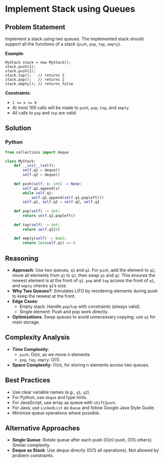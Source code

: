 # Implement Stack using Queues

## Problem Statement
Implement a stack using two queues. The implemented stack should support all the functions of a stack (`push`, `pop`, `top`, `empty`).

**Example**:
```
MyStack stack = new MyStack();
stack.push(1);
stack.push(2);
stack.top();   // returns 2
stack.pop();   // returns 2
stack.empty(); // returns false
```

**Constraints**:
- `1 <= x <= 9`
- At most 100 calls will be made to `push`, `pop`, `top`, and `empty`.
- All calls to `pop` and `top` are valid.

## Solution

### Python
```python
from collections import deque

class MyStack:
    def __init__(self):
        self.q1 = deque()
        self.q2 = deque()
    
    def push(self, x: int) -> None:
        self.q2.append(x)
        while self.q1:
            self.q2.append(self.q1.popleft())
        self.q1, self.q2 = self.q2, self.q1
    
    def pop(self) -> int:
        return self.q1.popleft()
    
    def top(self) -> int:
        return self.q1[0]
    
    def empty(self) -> bool:
        return len(self.q1) == 0
```

## Reasoning
- **Approach**: Use two queues, `q1` and `q2`. For `push`, add the element to `q2`, move all elements from `q1` to `q2`, then swap `q1` and `q2`. This ensures the newest element is at the front of `q1`. `pop` and `top` access the front of `q1`, and `empty` checks `q1`’s size.
- **Why Two Queues?**: Simulates LIFO by reordering elements during push to keep the newest at the front.
- **Edge Cases**:
  - Empty stack: Handle `pop`/`top` with constraints (always valid).
  - Single element: Push and pop work directly.
- **Optimizations**: Swap queues to avoid unnecessary copying; use `q1` for main storage.

## Complexity Analysis
- **Time Complexity**:
  - `push`: O(n), as we move n elements.
  - `pop`, `top`, `empty`: O(1).
- **Space Complexity**: O(n), for storing n elements across two queues.

## Best Practices
- Use clear variable names (e.g., `q1`, `q2`).
- For Python, use `deque` and type hints.
- For JavaScript, use array as queue with `shift`/`push`.
- For Java, use `LinkedList` as `Queue` and follow Google Java Style Guide.
- Minimize queue operations where possible.

## Alternative Approaches
- **Single Queue**: Rotate queue after each push (O(n) push, O(1) others). Similar complexity.
- **Deque as Stack**: Use deque directly (O(1) all operations). Not allowed by problem constraints.